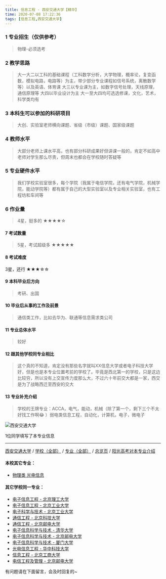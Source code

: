```yaml
---
title: 信息工程 - 西安交通大学【精华】
time: 2020-07-08 17:22:36
tags: [信息工程,西安交通大学]
---
```

### 1 专业招生（仅供参考）  
> 物理-必须选考


### 2 教学思路
> 大一大二以工科的基础课程（工科数学分析，大学物理，概率论，复变函数，模拟电路，电路等）为主，带少部分专业课程如信号系统，离散数学等）以及英语、体育课
大三以专业课为主，如数字信号处理，天线原理，通信原理等
大四以毕业设计为主
大一至大四均可选选修课，文化，艺术，科学类均有


### 3 本科生可以参加的科研项目
>  大创、实验室老师横向课题、省级（市级）课题、国家级课题


### 4 教师水平
> 大部分老师上课水平高，也有部分科研成果好但讲课一般的，肯定不如高中老师对学生那么尽责，但周末也都会在学校随时答疑等


### 5 专业硬件水平
> 我们学校实验室很多，每个学院（我属于电信学院，还有电气学院，机械学院，能动学院等）都有属于自己的大型实验室以及专业相关实验室，也有工程坊和车间等


### 6 作业量
>4星，挺多的
★★★★☆


#### 7 考试数量
>5星，考试超级多
★★★★★


#### 8 考试难度
> 
3星，还行
★★★☆☆


#### 9 本科毕业后方向
> 考研、出国


#### 10 毕业后从事的工作及前景
> 通信类工作，比如去华为、联通等信息需求类公司


#### 11 专业总体水平
> 较好


#### 12 跟其他学校同专业相比
> 这个真的不知道，肯定没有那些名字就叫XX信息大学或者电子科技大学好，但是也是本专业位置考前的学校了。毕竟是西北第一的学校，只是这边比较穷，所以没有上交宣传力度那么大，不过六十年前交大都是一家，西交是为了战略西迁至西安的交大


#### 13 专业补充介绍
> 学校的王牌专业：ACCA，电气，能动，机械（除了第一个，剩下三个不太好找工作啊😂 ）弱电类信息工程，自动化，计算机，电子，微电子


![西安交通大学](http://upload-images.jianshu.io/upload_images/6206192-d502f3f2fe4b6ccc.jpeg?imageMogr2/auto-orient/strip%7CimageView2/2/w/1240)


1位同学填写了本专业信息
***
[西安交通大学](http://www.jianshu.com/p/857fc1173dc7) / [学校（全部）](http://www.jianshu.com/p/3efa6bcca419) / [专业（全部）](http://www.jianshu.com/p/2d4c6d3552c2) / [总览页](http://www.jianshu.com/p/445daeb4fa00) / [阳光高考对本专业介绍](http://gaokao.chsi.com.cn/sch/zyk/view.do?schId=73396597&specId=73384352
)
#### 本校其它专业：
- [物理类 光电信息](http://www.jianshu.com/p/67e73f46914b)

#### 其它学校同一专业：
- [电子信息工程 - 北京理工大学](http://www.jianshu.com/p/bf13725952ce)
- [电子信息工程 - 北京工业大学](http://www.jianshu.com/p/935f8b4dc83f)
- [电子科学与技术 - 北京工业大学](http://www.jianshu.com/p/349a571c8cbb)
- [通信工程 - 北京科技大学](http://www.jianshu.com/p/7f898b0aceb9)
- [通信工程 - 北京邮电大学](http://www.jianshu.com/p/91bd2ad04308)
- [电子信息科学与技术 - 清华大学](http://www.jianshu.com/p/338fc70c84db)
- [电子信息科学与技术 - 北京邮电大学](http://www.jianshu.com/p/60133dfd6cff)
- [电子信息科学与技术 - 厦门大学](http://www.jianshu.com/p/5768803ef6c9)
- [光电信息工程 - 华中科技大学](http://www.jianshu.com/p/11d2b0562ca8)
- [信息工程 - 北京工商大学](http://www.jianshu.com/p/ab8228ed7e2d)
- [电信工程及管理 - 北京邮电大学](http://www.jianshu.com/p/8840fed0c9dc)

有问题请在下面留言，会及时回复的~